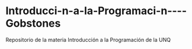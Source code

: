 # Introducci-n-a-la-Programaci-n----Gobstones
Repositorio de la materia Introducción a la Programación de la UNQ
